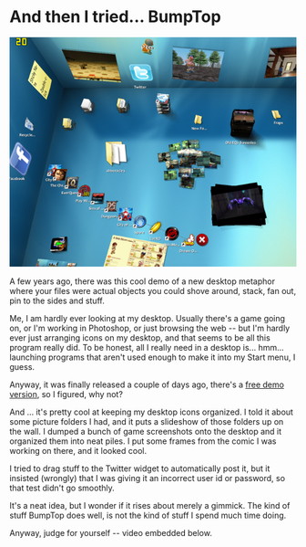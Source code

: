 # And then I tried... BumpTop

![bumptop2](../uploads/2009/04/bumptop2.jpg "bumptop2")

A few years ago, there was this cool demo of a new desktop metaphor where your files were actual objects you could shove around, stack, fan out, pin to the sides and stuff.

Me, I am hardly ever looking at my desktop. Usually there's a game going on, or I'm working in Photoshop, or just browsing the web -- but I'm hardly ever just arranging icons on my desktop, and that seems to be all this program really did. To be honest, all I really need in a desktop is... hmm... launching programs that aren't used enough to make it into my Start menu, I guess. 

Anyway, it was finally released a couple of days ago, there's a [free demo version](http://bumptop.com), so I figured, why not?

And ... it's pretty cool at keeping my desktop icons organized. I told it about some picture folders I had, and it puts a slideshow of those folders up on the wall. I dumped a bunch of game screenshots onto the desktop and it organized them into neat piles. I put some frames from the comic I was working on there, and it looked cool.

I tried to drag stuff to the Twitter widget to automatically post it, but it insisted (wrongly) that I was giving it an incorrect user id or password, so that test didn't go smoothly.

It's a neat idea, but I wonder if it rises about merely a gimmick. The kind of stuff BumpTop does well, is not the kind of stuff I spend much time doing.

Anyway, judge for yourself -- video embedded below.




